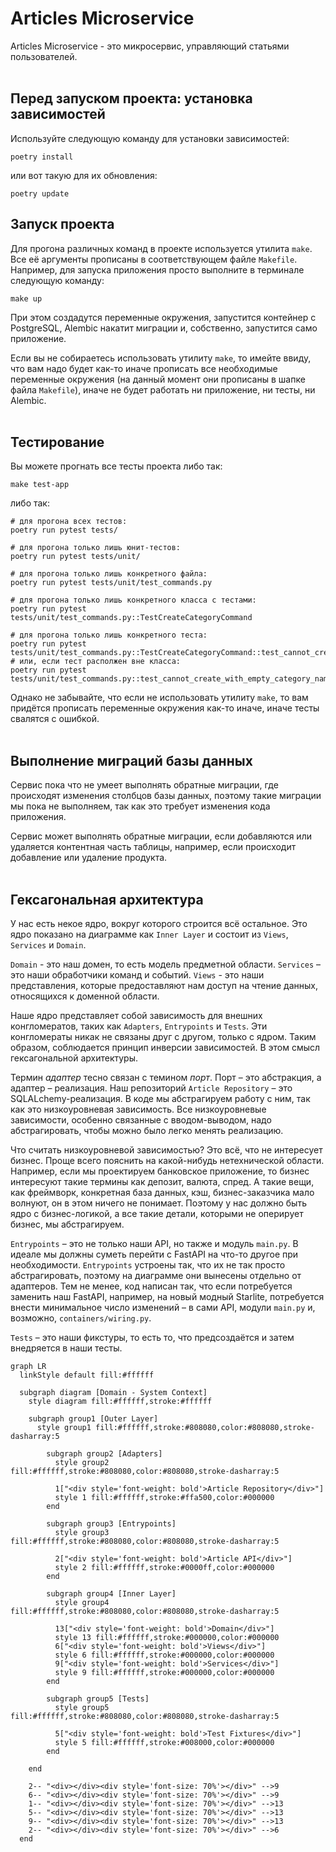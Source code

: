 # Articles Microservice
Articles Microservice - это микросервис, управляющий статьями пользователей.
<br />
<br />

## Перед запуском проекта: установка зависимостей

Используйте следующую команду для установки зависимостей:

```shell
poetry install
```

или вот такую для их обновления:

```shell
poetry update
```

## Запуск проекта
Для прогона различных команд в проекте используется утилита `make`. Все её аргументы прописаны в соответствующем файле `Makefile`. Например, для запуска приложения просто выполните в терминале следующую команду:

```shell
make up
```

При этом создадутся переменные окружения, запустится контейнер с PostgreSQL, Alembic накатит миграции и, собственно, запустится само приложение.

Если вы не собираетесь использовать утилиту `make`, то имейте ввиду, что вам надо будет как-то иначе прописать все необходимые переменные окружения (на данный момент они прописаны в шапке файла `Makefile`), иначе не будет работать ни приложение, ни тесты, ни Alembic.
<br />
<br />

## Тестирование

Вы можете прогнать все тесты проекта либо так:

```shell
make test-app
```

либо так:

```shell
# для прогона всех тестов:
poetry run pytest tests/

# для прогона только лишь юнит-тестов:
poetry run pytest tests/unit/

# для прогона только лишь конкретного файла:
poetry run pytest tests/unit/test_commands.py

# для прогона только лишь конкретного класса с тестами:
poetry run pytest tests/unit/test_commands.py::TestCreateCategoryCommand

# для прогона только лишь конкретного теста:
poetry run pytest tests/unit/test_commands.py::TestCreateCategoryCommand::test_cannot_create_with_empty_category_name
# или, если тест располжен вне класса:
poetry run pytest tests/unit/test_commands.py::test_cannot_create_with_empty_category_name
```

Однако не забывайте, что если не использовать утилиту `make`, то вам придётся прописать переменные окружения как-то иначе, иначе тесты свалятся с ошибкой.
<br />
<br />

## Выполнение миграций базы данных

Сервис пока что не умеет выполнять обратные миграции, где происходят изменения столбцов базы данных, поэтому такие миграции мы пока не выполняем, так как это требует изменения кода приложения.

Сервис может выполнять обратные миграции, если добавляются или удаляется контентная часть таблицы, например, если происходит добавление или удаление продукта.
<br />
<br />

## Гексагональная архитектура

У нас есть некое ядро, вокруг которого строится всё остальное. Это ядро показано на диаграмме как `Inner Layer` и состоит из `Views`, `Services` и `Domain`.

`Domain` - это наш домен, то есть модель предметной области.
`Services` – это наши обработчики команд и событий.
`Views` - это наши представления, которые предоставляют нам доступ на чтение данных, относящихся к доменной области.

Наше ядро представляет собой зависимость для внешних конгломератов, таких как `Adapters`, `Entrypoints` и `Tests`. Эти конгломераты никак не связаны друг с другом, только с ядром. Таким образом, соблюдается принцип инверсии зависимостей. В этом смысл гексагональной архитектуры.

Термин *адаптер* тесно связан с темином *порт*. Порт – это абстракция, а адаптер – реализация.
Наш репозиторий `Article Repository` – это SQLALchemy-реализация. В коде мы абстрагируем работу с ним, так как это низкоуровневая зависимость. Все низкоуровневые зависимости, особенно связанные с вводом-выводом, надо абстрагировать, чтобы можно было легко менять реализацию.

Что считать низкоуровневой зависимостью? Это всё, что не интересует бизнес. Проще всего пояснить на какой-нибудь нетехнической области. Например, если мы проектируем банковское приложение, то бизнес интересуют такие термины как депозит, валюта, спред. А такие вещи, как фреймворк, конкретная база данных, кэш, бизнес-заказчика мало волнуют, он в этом ничего не понимает. Поэтому у нас должно быть ядро с бизнес-логикой, а все такие детали, которыми не оперирует бизнес, мы абстрагируем.

`Entrypoints` – это не только наши API, но также и модуль `main.py`. В идеале мы должны суметь перейти с FastAPI на что-то другое при необходимости. `Entrypoints` устроены так, что их не так просто абстрагировать, поэтому на диаграмме они вынесены отдельно от адаптеров. Тем не менее, код написан так, что если потребуется заменить наш FastAPI, например, на новый модный Starlite, потребуется внести минимальное число изменений – в сами API, модули `main.py` и, возможно, `containers/wiring.py`.

`Tests` – это наши фикстуры, то есть то, что предсоздаётся и затем внедряется в наши тесты.

```mermaid
graph LR
  linkStyle default fill:#ffffff

  subgraph diagram [Domain - System Context]
    style diagram fill:#ffffff,stroke:#ffffff

    subgraph group1 [Outer Layer]
      style group1 fill:#ffffff,stroke:#808080,color:#808080,stroke-dasharray:5

        subgraph group2 [Adapters]
          style group2 fill:#ffffff,stroke:#808080,color:#808080,stroke-dasharray:5

          1["<div style='font-weight: bold'>Article Repository</div>"]
          style 1 fill:#ffffff,stroke:#ffa500,color:#000000
        end

        subgraph group3 [Entrypoints]
          style group3 fill:#ffffff,stroke:#808080,color:#808080,stroke-dasharray:5

          2["<div style='font-weight: bold'>Article API</div>"]
          style 2 fill:#ffffff,stroke:#0000ff,color:#000000
        end

        subgraph group4 [Inner Layer]
          style group4 fill:#ffffff,stroke:#808080,color:#808080,stroke-dasharray:5

          13["<div style='font-weight: bold'>Domain</div>"]
          style 13 fill:#ffffff,stroke:#000000,color:#000000
          6["<div style='font-weight: bold'>Views</div>"]
          style 6 fill:#ffffff,stroke:#000000,color:#000000
          9["<div style='font-weight: bold'>Services</div>"]
          style 9 fill:#ffffff,stroke:#000000,color:#000000
        end

        subgraph group5 [Tests]
          style group5 fill:#ffffff,stroke:#808080,color:#808080,stroke-dasharray:5

          5["<div style='font-weight: bold'>Test Fixtures</div>"]
          style 5 fill:#ffffff,stroke:#008000,color:#000000
        end

    end

    2-- "<div></div><div style='font-size: 70%'></div>" -->9
    6-- "<div></div><div style='font-size: 70%'></div>" -->9
    1-- "<div></div><div style='font-size: 70%'></div>" -->13
    5-- "<div></div><div style='font-size: 70%'></div>" -->13
    9-- "<div></div><div style='font-size: 70%'></div>" -->13
    2-- "<div></div><div style='font-size: 70%'></div>" -->6
  end
```
